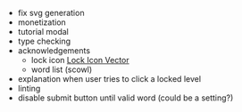 

- fix svg generation
- monetization
- tutorial modal
- type checking
- acknowledgements
    - lock icon     <a href="https://www.freeiconspng.com/img/29056">Lock Icon Vector</a>
    - word list (scowl)
- explanation when user tries to click a locked level
- linting
- disable submit button until valid word (could be a setting?)

